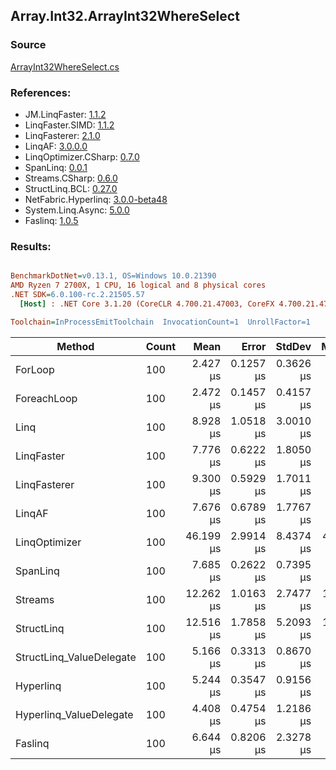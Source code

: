 ﻿## Array.Int32.ArrayInt32WhereSelect

### Source
[ArrayInt32WhereSelect.cs](../LinqBenchmarks/Array/Int32/ArrayInt32WhereSelect.cs)

### References:
- JM.LinqFaster: [1.1.2](https://www.nuget.org/packages/JM.LinqFaster/1.1.2)
- LinqFaster.SIMD: [1.1.2](https://www.nuget.org/packages/LinqFaster.SIMD/1.0.3)
- LinqFasterer: [2.1.0](https://www.nuget.org/packages/LinqFasterer/2.1.0)
- LinqAF: [3.0.0.0](https://www.nuget.org/packages/LinqAF/3.0.0.0)
- LinqOptimizer.CSharp: [0.7.0](https://www.nuget.org/packages/LinqOptimizer.CSharp/0.7.0)
- SpanLinq: [0.0.1](https://www.nuget.org/packages/SpanLinq/0.0.1)
- Streams.CSharp: [0.6.0](https://www.nuget.org/packages/Streams.CSharp/0.6.0)
- StructLinq.BCL: [0.27.0](https://www.nuget.org/packages/StructLinq/0.27.0)
- NetFabric.Hyperlinq: [3.0.0-beta48](https://www.nuget.org/packages/NetFabric.Hyperlinq/3.0.0-beta48)
- System.Linq.Async: [5.0.0](https://www.nuget.org/packages/System.Linq.Async/5.0.0)
- Faslinq: [1.0.5](https://www.nuget.org/packages/Faslinq/1.0.5)

### Results:
``` ini

BenchmarkDotNet=v0.13.1, OS=Windows 10.0.21390
AMD Ryzen 7 2700X, 1 CPU, 16 logical and 8 physical cores
.NET SDK=6.0.100-rc.2.21505.57
  [Host] : .NET Core 3.1.20 (CoreCLR 4.700.21.47003, CoreFX 4.700.21.47101), X64 RyuJIT DEBUG  [AttachedDebugger]

Toolchain=InProcessEmitToolchain  InvocationCount=1  UnrollFactor=1  

```
|                   Method | Count |      Mean |     Error |    StdDev |    Median |         Ratio | RatioSD | Allocated |
|------------------------- |------ |----------:|----------:|----------:|----------:|--------------:|--------:|----------:|
|                  ForLoop |   100 |  2.427 μs | 0.1257 μs | 0.3626 μs |  2.400 μs |      baseline |         |         - |
|              ForeachLoop |   100 |  2.472 μs | 0.1457 μs | 0.4157 μs |  2.400 μs |  1.03x slower |   0.21x |         - |
|                     Linq |   100 |  8.928 μs | 1.0518 μs | 3.0010 μs |  7.700 μs |  3.72x slower |   1.29x |     848 B |
|               LinqFaster |   100 |  7.776 μs | 0.6222 μs | 1.8050 μs |  7.300 μs |  3.27x slower |   0.91x |     664 B |
|             LinqFasterer |   100 |  9.300 μs | 0.5929 μs | 1.7011 μs |  9.200 μs |  3.92x slower |   1.00x |     864 B |
|                   LinqAF |   100 |  7.676 μs | 0.6789 μs | 1.7767 μs |  7.100 μs |  3.26x slower |   0.93x |         - |
|            LinqOptimizer |   100 | 46.199 μs | 2.9914 μs | 8.4374 μs | 45.000 μs | 19.42x slower |   4.60x |   9,168 B |
|                 SpanLinq |   100 |  7.685 μs | 0.2622 μs | 0.7395 μs |  7.500 μs |  3.22x slower |   0.52x |         - |
|                  Streams |   100 | 12.262 μs | 1.0163 μs | 2.7477 μs | 11.500 μs |  5.16x slower |   1.27x |     736 B |
|               StructLinq |   100 | 12.516 μs | 1.7858 μs | 5.2093 μs | 10.550 μs |  5.29x slower |   2.30x |      64 B |
| StructLinq_ValueDelegate |   100 |  5.166 μs | 0.3313 μs | 0.8670 μs |  4.850 μs |  2.19x slower |   0.48x |         - |
|                Hyperlinq |   100 |  5.244 μs | 0.3547 μs | 0.9156 μs |  5.000 μs |  2.23x slower |   0.46x |         - |
|  Hyperlinq_ValueDelegate |   100 |  4.408 μs | 0.4754 μs | 1.2186 μs |  4.100 μs |  1.88x slower |   0.58x |         - |
|                  Faslinq |   100 |  6.644 μs | 0.8206 μs | 2.3278 μs |  5.700 μs |  2.79x slower |   1.07x |     424 B |
